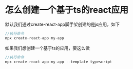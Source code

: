 # 怎么创建一个基于ts的react应用

默认我们通过create-react-app脚手架创建的是js应用，如下

```js
//执行命令
npx create-react-app my-app
```

如果我们想创建一个基于ts的应用，要这么做
```js
//执行命令
npx create-react-app my-app --template typescript
```
